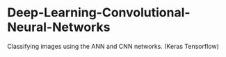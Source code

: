 # Deep-Learning-Convolutional-Neural-Networks
 Classifying images using the ANN and CNN networks. (Keras Tensorflow)
